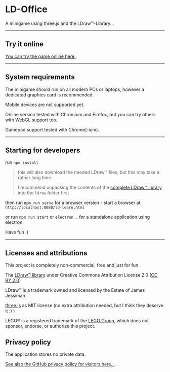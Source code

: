 # LD-Office

A minigame using three.js and the LDraw™-Library...

---

## Try it online

[You can try the game online here.](https://goeroeg.github.io/ld-office/hoffice.html)

---

## System requirements

The minigame should run on all modern PCs or laptops, however a dedicated graphics card is recommended.

Mobile devices are not supported yet.

Online version tested with Chromium and Firefox, but you can try others with WebGL support too.

Gamepad support tested with Chrome(-ium).

---

## Starting for developers

run ```npm install```
> this will also download the needed LDraw™ files, but this may take a rather long time
>
> I recommend unpacking the contents of the [complete LDraw™ library](http://www.ldraw.org/library/updates/complete.zip) into the ```ldraw``` folder first

then run ```npm run serve``` for a browser version - start a browser at ```http://localhost:8080/ld-learn.html```

or run ```npm run start``` or ```electron .``` for a standalone application using electron.

Have fun :)

---

## Licenses and attributions

This project is completely non-commercial, free and just for fun.

The [LDraw™ library](https://www.ldraw.org/) under Creative Commons Attribution License 2.0 ([CC BY 2.0](https://creativecommons.org/licenses/by/2.0/))

LDraw™ is a trademark owned and licensed by the Estate of James Jessiman

[three.js](https://threejs.org/) as MIT license (no extra attribution needed, but I think they deserve it :) )

LEGO® is a registered trademark of the [LEGO Group](https://www.lego.com/), which does not sponsor, endorse, or authorize this project.

## Privacy policy

The application stores no private data.

[See also the GitHub privacy policy for visitors here...](https://help.github.com/en/github/site-policy/github-privacy-statement#github-pages)
